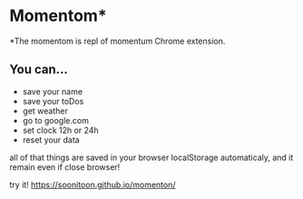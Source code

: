 # Momentom*
*The momentom is repl of momentum Chrome extension. 

## You can...
- save your name
- save your toDos
- get weather
- go to google.com
- set clock 12h or 24h
- reset your data

all of that things are saved in your browser localStorage automaticaly, and it remain even if close browser!

try it! https://soonitoon.github.io/momenton/
